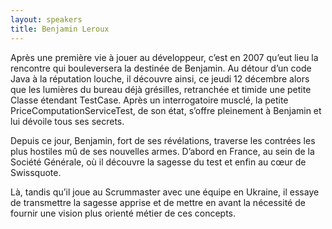 ```yaml
---
layout: speakers
title: Benjamin Leroux
---
```

Après une première vie à jouer au développeur, c’est en 2007 qu’eut lieu la rencontre qui bouleversera la destinée de Benjamin. Au détour d’un code Java à la réputation louche, il découvre ainsi, ce jeudi 12 décembre alors que les lumières du bureau déjà grésilles, retranchée et timide une petite Classe étendant TestCase. Après un interrogatoire musclé, la petite PriceComputationServiceTest, de son état, s’offre pleinement à Benjamin et lui dévoile tous ses secrets.

Depuis ce jour, Benjamin, fort de ses révélations, traverse les contrées les plus hostiles mû de ses nouvelles armes. D’abord en France, au sein de la Société Générale, où il découvre la sagesse du test et enfin au cœur de Swissquote.

Là, tandis qu’il joue au Scrummaster avec une équipe en Ukraine, il essaye de transmettre la sagesse apprise et de mettre en avant la nécessité de fournir une vision plus orienté métier de ces concepts.
